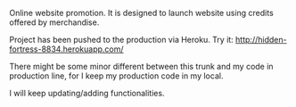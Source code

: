 Online website promotion. It is designed to launch website using credits offered by merchandise. 

Project has been pushed to the production via Heroku.
Try it: 
http://hidden-fortress-8834.herokuapp.com/

There might be some minor different between this trunk and my code in production line, for I keep my production code in my local. 

I will keep updating/adding functionalities.

